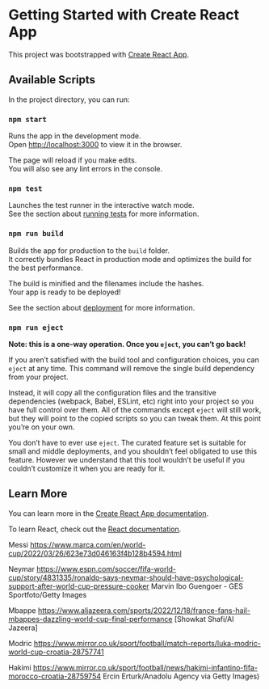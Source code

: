 # Getting Started with Create React App

This project was bootstrapped with [Create React App](https://github.com/facebook/create-react-app).

## Available Scripts

In the project directory, you can run:

### `npm start`

Runs the app in the development mode.\
Open [http://localhost:3000](http://localhost:3000) to view it in the browser.

The page will reload if you make edits.\
You will also see any lint errors in the console.

### `npm test`

Launches the test runner in the interactive watch mode.\
See the section about [running tests](https://facebook.github.io/create-react-app/docs/running-tests) for more information.

### `npm run build`

Builds the app for production to the `build` folder.\
It correctly bundles React in production mode and optimizes the build for the best performance.

The build is minified and the filenames include the hashes.\
Your app is ready to be deployed!

See the section about [deployment](https://facebook.github.io/create-react-app/docs/deployment) for more information.

### `npm run eject`

**Note: this is a one-way operation. Once you `eject`, you can’t go back!**

If you aren’t satisfied with the build tool and configuration choices, you can `eject` at any time. This command will remove the single build dependency from your project.

Instead, it will copy all the configuration files and the transitive dependencies (webpack, Babel, ESLint, etc) right into your project so you have full control over them. All of the commands except `eject` will still work, but they will point to the copied scripts so you can tweak them. At this point you’re on your own.

You don’t have to ever use `eject`. The curated feature set is suitable for small and middle deployments, and you shouldn’t feel obligated to use this feature. However we understand that this tool wouldn’t be useful if you couldn’t customize it when you are ready for it.

## Learn More

You can learn more in the [Create React App documentation](https://facebook.github.io/create-react-app/docs/getting-started).

To learn React, check out the [React documentation](https://reactjs.org/).

Messi https://www.marca.com/en/world-cup/2022/03/26/623e73d046163f4b128b4594.html

Neymar https://www.espn.com/soccer/fifa-world-cup/story/4831335/ronaldo-says-neymar-should-have-psychological-support-after-world-cup-pressure-cooker Marvin Ibo Guengoer - GES Sportfoto/Getty Images

Mbappe https://www.aljazeera.com/sports/2022/12/18/france-fans-hail-mbappes-dazzling-world-cup-final-performance [Showkat Shafi/Al Jazeera]

Modric https://www.mirror.co.uk/sport/football/match-reports/luka-modric-world-cup-croatia-28757741

Hakimi https://www.mirror.co.uk/sport/football/news/hakimi-infantino-fifa-morocco-croatia-28759754 Ercin Erturk/Anadolu Agency via Getty Images)
